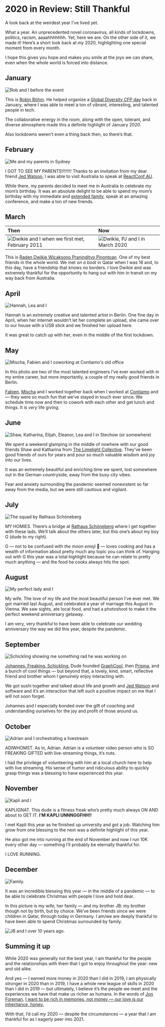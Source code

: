 # 2020 in Review: Still Thankful

A look back at the weirdest year I've lived yet.

What a year. An unprecedented novel coronavirus, all kinds of lockdowns, politics, racism, aaaahhhhhhh. Yet, here we are. On the other side of it, we made it! Here’s a short look back at _my_ 2020, highlighting one special moment from every month. 

I hope this gives you hope and makes you smile at the joys we can share, even when the whole world is forced into distance. 

## January

![Rob and I before the event](/img/blog/2020-recap/jan.jpg)

This is [Robin Böhm](https://twitter.com/robinboehm). He helped organize a [Global Diversity CFP day](https://twitter.com/gdcfpday) back in January, where I was able to meet a ton of vibrant, interesting, and talented people in tech. 

The collaborative energy in the room, along with the open, tolerant, and diverse atmosphere made this a definite highlight of January 2020. 

Also lockdowns weren’t even a thing back then, so there’s that.

## February

![Me and my parents in Sydney](/img/blog/2020-recap/feb.jpg)

I GOT TO SEE MY PARENTS!!!!!!!! Thanks to an invitation from my dear friend [Jed Watson](https://twitter.com/jedwatson), I was able to visit Australia to speak at [ReactConf AU](https://www.youtube.com/watch?v=9xL0a6YJIQU). 

While there, my parents decided to meet me in Australia to celebrate my mom’s birthday. It was an absolute delight to be able to spend my mom’s birthday with my immediate and [extended family](https://twitter.com/valparkie), speak at an amazing conference, and make a ton of new friends. 

## March

|Then|Now|
|:--|:--|
|![Dwikie and I when we first met, February 2011](/img/blog/2020-recap/dwik.jpg)|![Dwikie, PJ and I in March 2020](/img/blog/2020-recap/mar.jpg)|

This is [Raden Dwikie Wicaksono Pranindityo Pinontoan](https://twitter.com/dwikster). One of my best friends in the whole world. We met _on a boat_ in Qatar when I was 18 and, to this day, have a friendship that knows no borders. I love Dwikie and was extremely thankful for the opportunity to hang out with him in transit on my way back from Australia. 

## April

![Hannah, Lea and I](/img/blog/2020-recap/apr.jpg)

Hannah is an extremely creative and talented artist in Berlin. One fine day in April, when her internet wouldn’t let her complete an upload, she came over to our house with a USB stick and we finished her upload here. 

It was great to catch up with her, even in the middle of the first lockdown. 

## May

![Mischa, Fabien and I coworking at Contiamo's old office](/img/blog/2020-recap/may.jpg)

In this photo are two of the most talented engineers I’ve ever worked with in my entire career, but more importantly, a couple of my really good friends in Berlin. 

[Fabien](https://twitter.com/fabien0102), [Mischa](https://twitter.com/mpotomin) and I worked together back when I worked at [Contiamo](https://contiamo.com) and — they were so much fun that we’ve stayed in touch ever since. We schedule time now and then to cowork with each other and get lunch and things. It is _very_ life giving. 

## June

![Shaw, Katharina, Elijah, Eleanor, Lea and I in Stechow (or somewhere)](/img/blog/2020-recap/jun.jpg)

We spent a weekend glamping in the middle of nowhere with our good friends Shaw and Katharina from [The Limelight Collective](https://limelightcollective.com). They've been good friends of ours for years and pour so much valuable wisdom and joy into our lives.

It was an extremely beautiful and enriching time we spent, lost somewhere out in the German countryside, away from the busy city vibes. 

Fear and anxiety surrounding the pandemic seemed nonexistent so far away from the media, but we were still cautious and vigilant.

## July

![The squad by Rathaus Schöneberg](/img/blog/2020-recap/jul.jpg)

MY HOMIES. There’s a bridge at [Rathaus Schöneberg](https://www.berlin.de/sehenswuerdigkeiten/3560314-3558930-rathaus-schoeneberg.html) where I get together with these lads. We’ll talk about the others later, but this one’s about my boy G (dude to my right). 

G — not to be confused with _the moon emoji_ 🌚 — loves cooking and has a wealth of information about pretty much any topic you can think of. Hanging out with G this year was a total highlight because he can relate to pretty much anything — and the food he cooks always hits the spot. 

## August

![My perfect lady and I](/img/blog/2020-recap/aug.jpg)

My wife. The love of my life and the most beautiful person I’ve ever met. We got married last August, and celebrated a year of marriage this August in Vienna. We saw sights, ate local food, and had a photoshoot to make it the perfect weekend anniversary getaway.

I am very, very thankful to have been able to celebrate our wedding anniversary the way we did this year, despite the pandemic. 

## September

![Schickling showing me something rad he was working on](/img/blog/2020-recap/sep.jpg)

[Johannes. Freaking. Schickling.](https://twitter.com/schickling) Dude founded [GraphCool](https://graph.cool), then [Prisma](https://prisma.io), and a bunch of cool things — but beyond that, a lovely, kind, smart, reflective friend and brother whom I genuinely enjoy interacting with. 

We got sushi together and talked about life and growth and [Jed Watson](https://twitter.com/jedwatson) and software and it’s an interaction that left such a positive impact on me that I will not soon forget. 

Johannes and I especially bonded over the gift of _coaching_ and understanding ourselves for the joy and profit of those around us. 

## October

![Adrian and I orchestrating a livestream](/img/blog/2020-recap/oct.jpg)

ADIWHOMST. As in, Adrian. Adrian is a volunteer video person who is SO FREAKING GIFTED with live-streaming things, it’s nuts. 

I had the privilege of volunteering with him at a local church here to help with live streaming. His sense of humor and ridiculous ability to quickly grasp things was a blessing to have experienced this year. 

## November

![Kapli and I](/img/blog/2020-recap/nov.jpg)

KAPLIGNAT. This dude is a fitness freak who’s pretty much always ON AND about to GET IT. **I’M KAPLI UNNNGGFHH!!**

I met Kapli this year as he finished up university and got a job. Watching him grow from one blessing to the next was a definite highlight of this year. 

He also got me into running at the end of November and now I run 10K every other day — something I’ll probably be eternally thankful for. 

I LOVE RUNNING. 

## December

![Family.](/img/blog/2020-recap/dec.jpg)

It was an incredible blessing this year — in the middle of a pandemic — to be able to celebrate Christmas with people I love and hold dear. 

In this picture is my wife, her family — and my brother JB: my brother though not by birth, but by choice. We’ve been friends since we were children in Qatar, through today in Germany. I am/we are deeply thankful to have been able to spend Christmas surrounded by family. 

![JB and I over 10 years ago.](/img/blog/2020-recap/jb.JPG)

## Summing it up

While 2020 was generally not the best year, I am thankful for the people and the relationships with them that I got to enjoy throughout the year: new and old alike. 

And yes — I earned more money in 2020 than I did in 2019, I am physically stronger in 2020 than in 2019, I have a whole new league of skills in 2020 than I did in 2019 — but ultimately, I believe it’s the people we meet and the experiences we have that make us richer as humans. In the words of [Jon Foreman](https://twitter.com/jonforeman), [I want to be rich in memories, not money — our love is our inheritance, honey.](https://m.youtube.com/watch?v=sVG6C3iuCsQ)

With that, I’d call _my_ 2020 — despite the circumstances — a year that I am thankful for as I eagerly peer into 2021.

